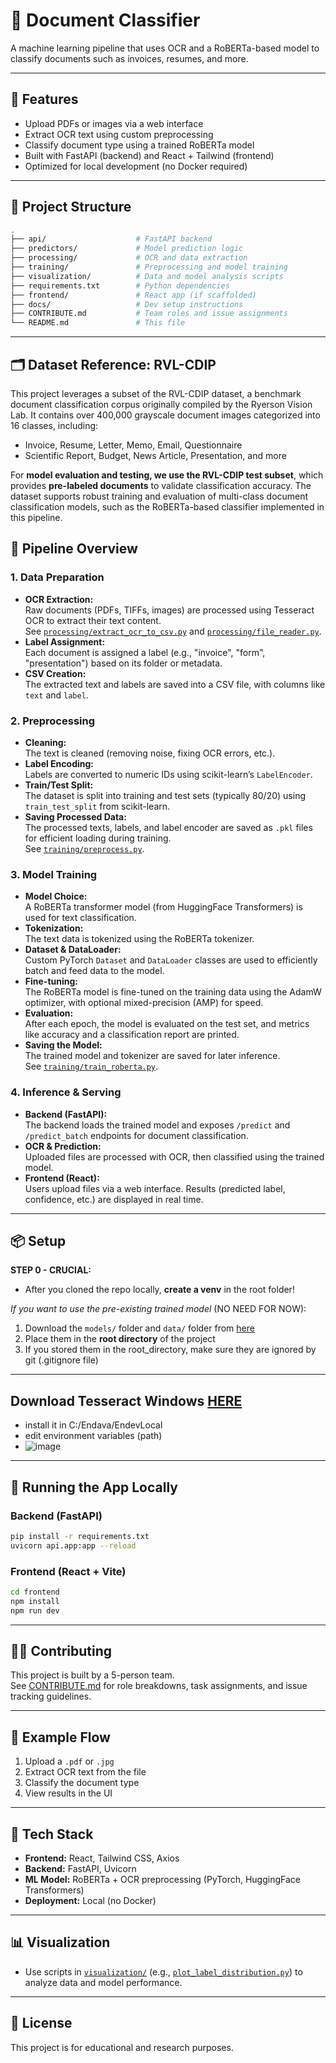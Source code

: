 # 🧾 Document Classifier

A machine learning pipeline that uses OCR and a RoBERTa-based model to classify documents such as invoices, resumes, and more.

---

## 🚀 Features

- Upload PDFs or images via a web interface
- Extract OCR text using custom preprocessing
- Classify document type using a trained RoBERTa model
- Built with FastAPI (backend) and React + Tailwind (frontend)
- Optimized for local development (no Docker required)

---

## 📂 Project Structure

```bash
.
├── api/                    # FastAPI backend
├── predictors/             # Model prediction logic
├── processing/             # OCR and data extraction
├── training/               # Preprocessing and model training
├── visualization/          # Data and model analysis scripts
├── requirements.txt        # Python dependencies
├── frontend/               # React app (if scaffolded)
├── docs/                   # Dev setup instructions
├── CONTRIBUTE.md           # Team roles and issue assignments
└── README.md               # This file
```

---

## 🗂 Dataset Reference: RVL-CDIP

This project leverages a subset of the RVL-CDIP dataset, a benchmark document classification corpus originally compiled by the Ryerson Vision Lab. It contains over 400,000 grayscale document images categorized into 16 classes, including:

- Invoice, Resume, Letter, Memo, Email, Questionnaire
- Scientific Report, Budget, News Article, Presentation, and more

For **model evaluation and testing, we use the RVL-CDIP test subset**, which provides **pre-labeled documents** to validate classification accuracy. The dataset supports robust training and evaluation of multi-class document classification models, such as the RoBERTa-based classifier implemented in this pipeline.

## 🧠 Pipeline Overview

### 1. Data Preparation

- **OCR Extraction:**  
  Raw documents (PDFs, TIFFs, images) are processed using Tesseract OCR to extract their text content.  
  See [`processing/extract_ocr_to_csv.py`](processing/extract_ocr_to_csv.py) and [`processing/file_reader.py`](processing/file_reader.py).
- **Label Assignment:**  
  Each document is assigned a label (e.g., "invoice", "form", "presentation") based on its folder or metadata.
- **CSV Creation:**  
  The extracted text and labels are saved into a CSV file, with columns like `text` and `label`.

### 2. Preprocessing

- **Cleaning:**  
  The text is cleaned (removing noise, fixing OCR errors, etc.).
- **Label Encoding:**  
  Labels are converted to numeric IDs using scikit-learn’s `LabelEncoder`.
- **Train/Test Split:**  
  The dataset is split into training and test sets (typically 80/20) using `train_test_split` from scikit-learn.
- **Saving Processed Data:**  
  The processed texts, labels, and label encoder are saved as `.pkl` files for efficient loading during training.  
  See [`training/preprocess.py`](training/preprocess.py).

### 3. Model Training

- **Model Choice:**  
  A RoBERTa transformer model (from HuggingFace Transformers) is used for text classification.
- **Tokenization:**  
  The text data is tokenized using the RoBERTa tokenizer.
- **Dataset & DataLoader:**  
  Custom PyTorch `Dataset` and `DataLoader` classes are used to efficiently batch and feed data to the model.
- **Fine-tuning:**  
  The RoBERTa model is fine-tuned on the training data using the AdamW optimizer, with optional mixed-precision (AMP) for speed.
- **Evaluation:**  
  After each epoch, the model is evaluated on the test set, and metrics like accuracy and a classification report are printed.
- **Saving the Model:**  
  The trained model and tokenizer are saved for later inference.  
  See [`training/train_roberta.py`](training/train_roberta.py).

### 4. Inference & Serving

- **Backend (FastAPI):**  
  The backend loads the trained model and exposes `/predict` and `/predict_batch` endpoints for document classification.
- **OCR & Prediction:**  
  Uploaded files are processed with OCR, then classified using the trained model.
- **Frontend (React):**  
  Users upload files via a web interface. Results (predicted label, confidence, etc.) are displayed in real time.

---

## 📦 Setup

**STEP 0 - CRUCIAL:**
- After you cloned the repo locally, **create a venv** in the root folder!

*If you want to use the pre-existing trained model* (NO NEED FOR NOW):
1. Download the `models/` folder and `data/` folder from [here](https://endava-my.sharepoint.com/:f:/r/personal/stefan_liute_endava_com/Documents/doc_classifier_extra?csf=1&web=1&e=qaiTWd)
2. Place them in the **root directory** of the project
3. If you stored them in the root_directory, make sure they are ignored by git (.gitignore file)

---

## Download Tesseract Windows [HERE](https://github.com/tesseract-ocr/tesseract/releases/download/5.5.0/tesseract-ocr-w64-setup-5.5.0.20241111.exe)
- install it in C:/Endava/EndevLocal
- edit environment variables (path)
- ![image](https://github.com/user-attachments/assets/cd55f593-3c1b-4b43-a1f1-7a8642f4a9a7)

---

## 🔧 Running the App Locally

### Backend (FastAPI)

```bash
pip install -r requirements.txt
uvicorn api.app:app --reload
```

### Frontend (React + Vite)

```bash
cd frontend
npm install
npm run dev
```

---

## 🧑‍💻 Contributing

This project is built by a 5-person team.  
See [CONTRIBUTE.md](./CONTRIBUTE.md) for role breakdowns, task assignments, and issue tracking guidelines.

---

## 🧪 Example Flow

1. Upload a `.pdf` or `.jpg`
2. Extract OCR text from the file
3. Classify the document type
4. View results in the UI

---

## 🧠 Tech Stack

- **Frontend:** React, Tailwind CSS, Axios
- **Backend:** FastAPI, Uvicorn
- **ML Model:** RoBERTa + OCR preprocessing (PyTorch, HuggingFace Transformers)
- **Deployment:** Local (no Docker)

---

## 📊 Visualization

- Use scripts in [`visualization/`](visualization/) (e.g., [`plot_label_distribution.py`](visualization/plot_label_distribution.py)) to analyze data and model performance.

---

## 📄 License

This project is for educational and research purposes.